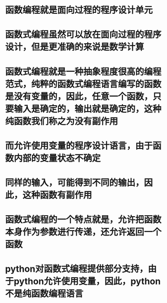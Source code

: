 # 函数编程就是面向过程的程序设计单元
# 函数式编程虽然可以放在面向过程的程序设计，但是更准确的来说是数学计算
# 函数式编程就是一种抽象程度很高的编程范式，纯粹的函数式编程语言编写的函数是没有变量的，因此，任意一个函数，只要输入是确定的，输出就是确定的，这种纯函数我们称之为没有副作用
# 而允许使用变量的程序设计语言，由于函数内部的变量状态不确定
# 同样的输入，可能得到不同的输出，因此，这种函数有副作用
# 函数式编程的一个特点就是，允许把函数本身作为参数进行传递，还允许返回一个函数
# python对函数式编程提供部分支持，由于python允许使用变量，因此，python不是纯函数编程语言